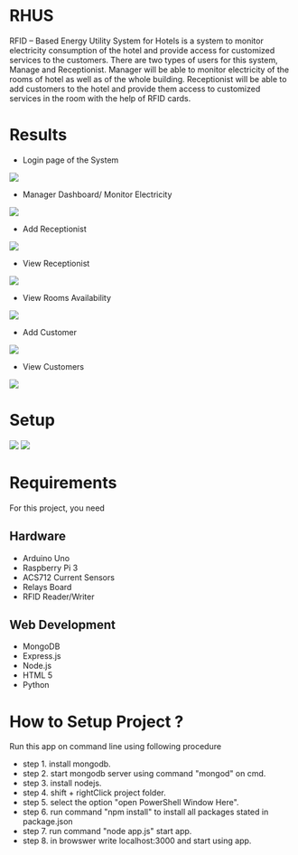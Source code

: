 # RHUS
RFID – Based Energy Utility System for Hotels is a system to monitor electricity consumption of the hotel and provide access for customized services to the customers. There are two types of users for this system, Manage and Receptionist. Manager will be able to monitor electricity of the rooms of hotel as well as of the whole building. Receptionist will be able to add customers to the hotel and provide them access to customized services in the room with the help of RFID cards.
# Results
* Login page of the System
<p>
     <img src="https://github.com/MTayabShafique/RHUS/blob/master/views/Signin.png" />
</p>

* Manager Dashboard/ Monitor Electricity
<p>
     <img src="https://github.com/MTayabShafique/RHUS/blob/master/views/Consumption.png" />
</p>

* Add Receptionist
<p>
     <img src="https://github.com/MTayabShafique/RHUS/blob/master/views/add receptionist.png" />
</p>

* View Receptionist
<p>
     <img src="https://github.com/MTayabShafique/RHUS/blob/master/views/View Receptionist.png" />
</p>

* View Rooms Availability
<p>
     <img src="https://github.com/MTayabShafique/RHUS/blob/master/views/Room Availability.png" />
</p>

* Add Customer
<p>
     <img src="https://github.com/MTayabShafique/RHUS/blob/master/views/add customer.png" />
</p>

* View Customers
<p>
     <img src="https://github.com/MTayabShafique/RHUS/blob/master/views/view customers.png" />
</p>

# Setup
<img src="https://github.com/MTayabShafique/RHUS/blob/master/views/1.jpg" />

<img src="https://github.com/MTayabShafique/RHUS/blob/master/views/2.jpg" />

# Requirements
For this project, you need
 ## Hardware
  * Arduino Uno
  * Raspberry Pi 3
  * ACS712 Current Sensors
  * Relays Board
  * RFID Reader/Writer
  ## Web Development
  * MongoDB
  * Express.js
  * Node.js
  * HTML 5
  * Python
  
# How to Setup Project ?
Run this app on command line using following procedure
* step 1. install mongodb.
* step 2. start mongodb server using command "mongod" on cmd.
* step 3. install nodejs.
* step 4. shift + rightClick project folder.
* step 5. select the option "open PowerShell Window Here".
* step 6. run command "npm install" to install all packages stated in package.json
* step 7. run command "node app.js" start app.
* step 8. in browswer write localhost:3000 and start using app.
